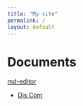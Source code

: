 ```yaml
---
title: "My site"
permalink: /
layout: default
---
```


# Documents

[md-editor](https://jbt.github.io/markdown-editor/)

- [Dis Com](/dis-com.md)
